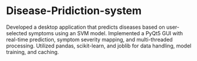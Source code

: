 # Disease-Pridiction-system
Developed a desktop application that predicts diseases based on user-selected symptoms using an SVM model. Implemented a PyQt5 GUI with real-time prediction, symptom severity mapping, and multi-threaded processing. Utilized pandas, scikit-learn, and joblib for data handling, model training, and caching.
